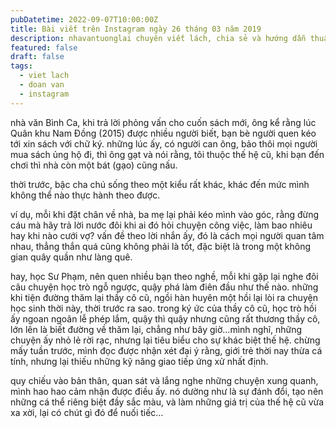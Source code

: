 ```yaml
---
pubDatetime: 2022-09-07T10:00:00Z
title: Bài viết trên Instagram ngày 26 tháng 03 năm 2019
description: nhavantuonglai chuyên viết lách, chia sẻ và hướng dẫn thuần thục khi thực hành viết lách qua những bài chia sẻ trên Instagram chính thức.
featured: false
draft: false
tags:
  - viet lach
  - doan van
  - instagram
---
```


nhà văn Bình Ca, khi trả lời phỏng vấn cho cuốn sách mới, ông kể rằng lúc Quân khu Nam Đồng (2015) được nhiều người biết, bạn bè người quen kéo tới xin sách với chữ ký. những lúc ấy, có người can ông, bảo thôi mọi người mua sách ủng hộ đi, thì ông gạt và nói rằng, tôi thuộc thế hệ cũ, khi bạn đến chơi thì nhà còn một bát (gạo) cũng nấu.

thời trước, bậc cha chú sống theo một kiểu rất khác, khác đến mức mình không thể nào thực hành theo được.

ví dụ, mỗi khi đặt chân về nhà, ba mẹ lại phải kéo mình vào góc, rằng đừng cáu mà hãy trả lời nước đôi khi ai đó hỏi chuyện công việc, làm bao nhiêu hay khi nào cưới vợ? vấn đề theo lời nhắn ấy, đó là cách mọi người quan tâm nhau, thẳng thắn quá cũng không phải là tốt, đặc biệt là trong một không gian quây quần như làng quê.

hay, học Sư Phạm, nên quen nhiều bạn theo nghề, mỗi khi gặp lại nghe đôi câu chuyện học trò ngỗ ngược, quậy phá làm điên đầu như thế nào. những khi tiện đường thăm lại thầy cô cũ, ngồi hàn huyên một hồi lại lòi ra chuyện học sinh thời này, thời trước ra sao. trong ký ức của thầy cô cũ, học trò hồi ấy ngoan ngoãn lễ phép lắm, quậy thì quậy nhưng cũng rất thương thầy cô, lớn lên là biết đường về thăm lại, chẳng như bây giờ…mình nghĩ, những chuyện ấy nhỏ lẻ rời rạc, nhưng lại tiêu biểu cho sự khác biệt thế hệ. chừng mấy tuần trước, mình đọc được nhận xét đại ý rằng, giới trẻ thời nay thừa cá tính, nhưng lại thiếu những kỹ năng giao tiếp ứng xử nhất định.

quy chiếu vào bản thân, quan sát và lắng nghe những chuyện xung quanh, mình hao hao cảm nhận được điều ấy. nó dường như là sự đánh đổi, tạo nên những cá thể riêng biệt đầy sắc màu, và làm những giá trị của thế hệ cũ vừa xa xời, lại có chút gì đó để nuối tiếc…
